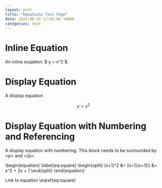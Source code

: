```yaml
---
layout: post
title: "Equations Test Page"
date: 2024-08-25 17:01:00 +0900
categories: test
---
```

# Inline Equation
An inline euqation: $ y = x^2 $.

# Display Equation
A display equation

$$ y = x^2 $$

# Display Equation with Numbering and Referencing
A display equation with numbering. This block needs to be surrounded by &lt;p&gt; and &lt;/p&gt;.

<p>
\begin{equation}
\label{eq:square}
\begin{split}
   (x+1)^2 &= (x+1)(x+1)\\
           &= x^2 + 2x + 1
\end{split}
\end{equation}
</p>

Link to equation \eqref{eq:square}

